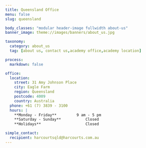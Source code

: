 ```yaml
---
title: Queensland Office
menu: false
slug: queensland

body_classes: "modular header-image fullwidth about-us"
banner_image: theme://images/banners/about_us.jpg

taxonomy:
  category: about_us
  tag: [about us, contact us,academy office,academy location]

process:
  markdown: false

office:
  location:
    street: 31 Amy Johnson Place  
    city: Eagle Farm  
    region: Queensland
    postcode: 4009  
    country: Australia
  phone: +61 (7) 3839 - 3100
  hours: |
    **Monday - Friday**			9 am - 5 pm  
    **Saturday - Sunday**			Closed  
    **Holidays**					Closed

simple_contact:
  recipient: harcourtsqld@harcourts.com.au
---
```


